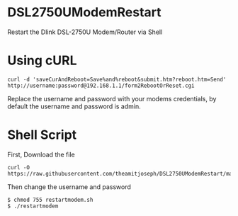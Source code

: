 # DSL2750UModemRestart
Restart the Dlink DSL-2750U Modem/Router via Shell

# Using cURL

```
curl -d 'saveCurAndReboot=Save%and%reboot&submit.htm?reboot.htm=Send' http://username:password@192.168.1.1/form2RebootOrReset.cgi
```
Replace the username and password with your modems credentials, by default the username and password is admin.

# Shell Script
First, Download the file
```
curl -O https://raw.githubusercontent.com/theamitjoseph/DSL2750UModemRestart/master/restartmodem.sh
```
Then change the username and password
```
$ chmod 755 restartmodem.sh
$ ./restartmodem
```
